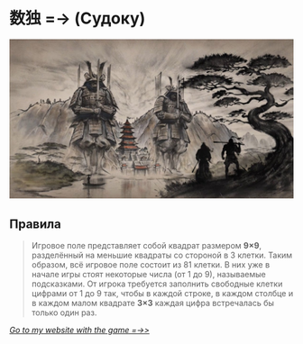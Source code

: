 # 数独 =-> **(Судоку)**



![coolImage](./application/1626828169_14-kartinkin-com-p-yaponskii-flag-art-art-krasivo-14.jpg)

## **Правила**

> Игровое поле представляет собой квадрат размером **9×9**, разделённый на меньшие квадраты со стороной в 3 клетки. Таким образом, всё игровое поле состоит из 81 клетки. В них уже в начале игры стоят некоторые числа (от 1 до 9), называемые подсказками. От игрока требуется заполнить свободные клетки цифрами от 1 до 9 так, чтобы в каждой строке, в каждом столбце и в каждом малом квадрате **3×3** каждая цифра встречалась бы только один раз.

[*Go to my website with the game =->>*](https://alexsandr-konovalov.github.io/my_site/project-page_sudoku.html)
